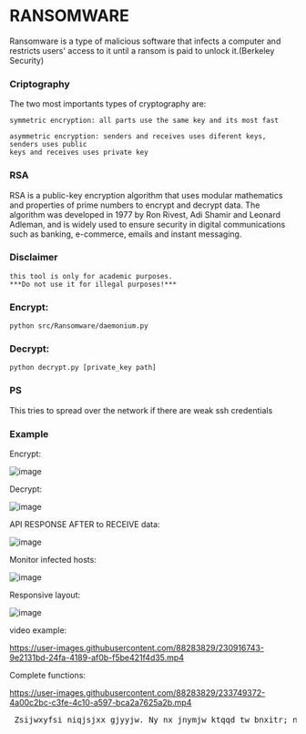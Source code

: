 # RANSOMWARE

Ransomware is a type of malicious software that infects a computer and restricts users' access to it until a
ransom is paid to unlock it.(Berkeley Security)

### Criptography

The two most importants types of cryptography are:

    symmetric encryption: all parts use the same key and its most fast

    asymmetric encryption: senders and receives uses diferent keys, senders uses public
    keys and receives uses private key


### RSA

RSA is a public-key encryption algorithm that uses modular mathematics and
properties of prime numbers to encrypt and decrypt data. The algorithm was developed in 1977 by Ron Rivest, Adi Shamir
and Leonard Adleman, and is widely used to ensure security in digital communications such as banking, e-commerce,
emails and instant messaging.

### Disclaimer

    this tool is only for academic purposes.
    ***Do not use it for illegal purposes!***


### Encrypt:

    python src/Ransomware/daemonium.py 

### Decrypt:

    python decrypt.py [private_key path]
    
    
### PS

This tries to spread over the network if there are weak ssh credentials


### Example

Encrypt: 

![image](https://user-images.githubusercontent.com/88283829/233746470-cd5b4f8c-00dc-4d79-8637-120752bb5ae5.png)

Decrypt:

![image](https://user-images.githubusercontent.com/88283829/233746603-857680ec-0360-47eb-bab5-03719698d83d.png)

API RESPONSE AFTER to RECEIVE data:

![image](https://user-images.githubusercontent.com/88283829/233747570-b95b8175-d3ee-413a-8782-4a3838b1a2ed.png)

Monitor infected hosts:

![image](https://user-images.githubusercontent.com/88283829/233748997-a7fa9a28-f71a-4336-b6da-ff8cbcb90fc7.png)


Responsive layout:

![image](https://user-images.githubusercontent.com/88283829/233748959-6a51b045-a63f-4cfe-bd87-3d8965346943.png)


video example: 

https://user-images.githubusercontent.com/88283829/230916743-9e2131bd-24fa-4189-af0b-f5be421f4d35.mp4

Complete functions:

https://user-images.githubusercontent.com/88283829/233749372-4a00c2bc-c3fe-4c10-a597-bca2a7625a2b.mp4

<pre class="marcus"> Zsijwxyfsi niqjsjxx gjyyjw. Ny nx jnymjw ktqqd tw bnxitr; ny nx anwyzj ns bjfqym fsi anhj ns utajwyd. Ns ymj bnsyjw tk tzw qnkj, bj hfs jsotd ns ujfhj ymj kwznyx bmnhm ns nyx xuwnsl tzw nsizxywd uqfsyji. Htzwynjwx tk lqtwd, bwnyjwx tw bfwwntwx, xqzrgjw nx ujwrnyyji dtz, gzy tsqd zuts qfzwjqx</pre>


